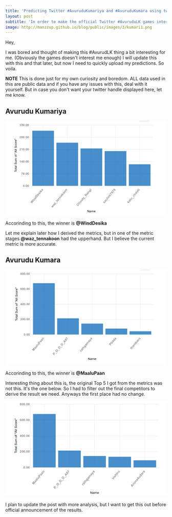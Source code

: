 ```yaml
---
title: 'Predicting Twitter #AvuruduKumariya and #AvuruduKumara using tweet analysis'
layout: post
subtitle: 'In order to make the official Twitter #AvuruduLK games interesting to me, I decided to try  predicting Twitter #AvuruduKumariya and #AvuruduKumara using tweet analysis'
image: http://manzzup.github.io/blog/public/images/3/kumari1.png
---
```


Hey,

I was bored and thought of making this #AvurudLK thing a bit interesting for me. (Obviously the games doesn't interest me enough)
I will update this with this and that later, but now I need to quickly upload my predictions. So voila.

**NOTE**
This is done just for my own curiosity and boredom. ALL data used in this are public data and if you have any issues with this, deal with it yourself. But in case you don't want your twitter handle displayed here, let me know.

## Avurudu Kumariya

![Ranked using the "All Score" metric](/public/images/3/kumari1.png)

Accorinding to this, the winner is **@WindDesika**

Let me explain later how I derived the metrics, but in one of the metric stages **@waz_tennakoon** had the upperhand. But I believe the current metric is more accurate.


## Avurudu Kumara

![Ranked using the "All Score" metric](/public/images/3/kumara1.png)


Accorinding to this, the winner is **@MaaluPaan**

Interesting thing about this is, the original Top 5 I got from the metrics was not this. It's the one below. So I had to filter out the final competitors to derive the result we need. Anyways the first place had no change.

![Unfiltered ranking](/public/images/3/kumara2.png)


I plan to update the post with more analysis, but I want to get this out before official announcement of the results.
